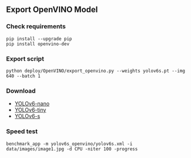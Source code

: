 ## Export OpenVINO Model

### Check requirements

```shell
pip install --upgrade pip
pip install openvino-dev
```

### Export script

```shell
python deploy/OpenVINO/export_openvino.py --weights yolov6s.pt --img 640 --batch 1

```

### Download

* [YOLOv6-nano](https://github.com/meituan/YOLOv6/releases/download/0.1.0/yolov6n_openvino.tar.gz)
* [YOLOv6-tiny](https://github.com/meituan/YOLOv6/releases/download/0.1.0/yolov6n_openvino.tar.gz)
* [YOLOv6-s](https://github.com/meituan/YOLOv6/releases/download/0.1.0/yolov6n_openvino.tar.gz)

### Speed test

```shell
benchmark_app -m yolov6s_openvino/yolov6s.xml -i data/images/image1.jpg -d CPU -niter 100 -progress

```
